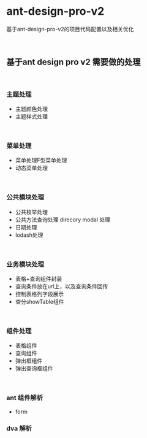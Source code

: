 # ant-design-pro-v2
基于ant-design-pro-v2的项目代码配置以及相关优化

<br />

## 基于ant design pro v2 需要做的处理

<br />

### 主题处理
* 主题颜色处理
* 主题样式处理

<br />

### 菜单处理
* 菜单处理F型菜单处理
* 动态菜单处理

<br />

### 公共模块处理
* 公共枚举处理
* 公共方法查询处理 direcory modal 处理
* 日期处理
* lodash处理

<br />

### 业务模块处理
* 表格+查询组件封装
* 查询条件放在url上，以及查询条件回传
* 控制表格列字段展示
* 查分showTable组件

<br />

### 组件处理
* 表格组件
* 查询组件
* 弹出框组件
* 弹出查询框组件

<br />

### ant 组件解析
* form

### dva 解析


